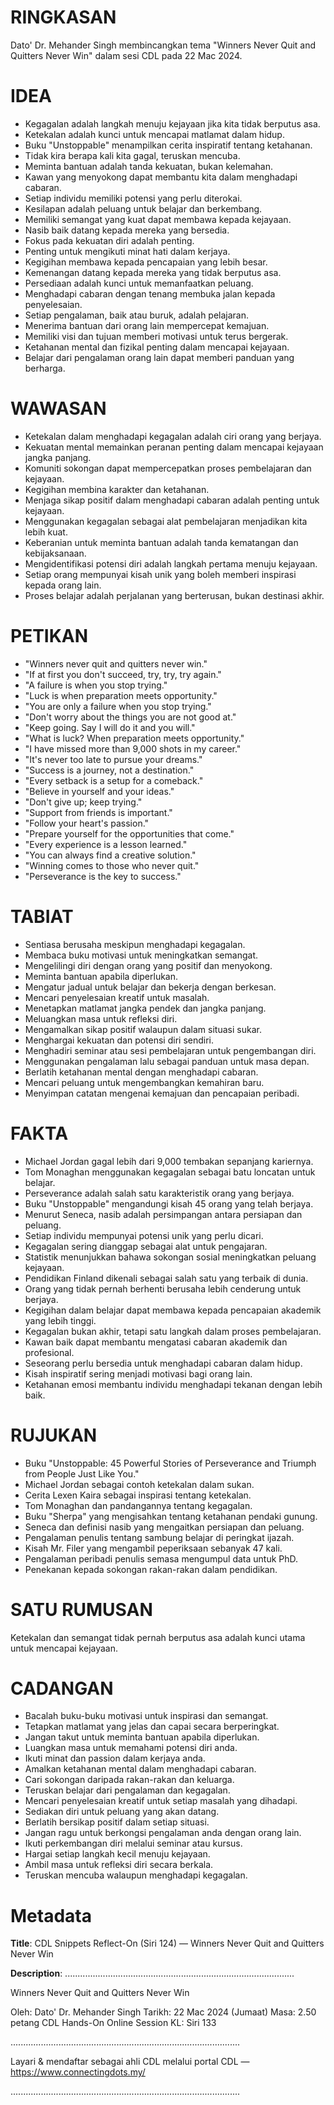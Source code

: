 # RINGKASAN
Dato' Dr. Mehander Singh membincangkan tema "Winners Never Quit and Quitters Never Win" dalam sesi CDL pada 22 Mac 2024.

# IDEA
- Kegagalan adalah langkah menuju kejayaan jika kita tidak berputus asa.
- Ketekalan adalah kunci untuk mencapai matlamat dalam hidup.
- Buku "Unstoppable" menampilkan cerita inspiratif tentang ketahanan.
- Tidak kira berapa kali kita gagal, teruskan mencuba.
- Meminta bantuan adalah tanda kekuatan, bukan kelemahan.
- Kawan yang menyokong dapat membantu kita dalam menghadapi cabaran.
- Setiap individu memiliki potensi yang perlu diterokai.
- Kesilapan adalah peluang untuk belajar dan berkembang.
- Memiliki semangat yang kuat dapat membawa kepada kejayaan.
- Nasib baik datang kepada mereka yang bersedia.
- Fokus pada kekuatan diri adalah penting.
- Penting untuk mengikuti minat hati dalam kerjaya.
- Kegigihan membawa kepada pencapaian yang lebih besar.
- Kemenangan datang kepada mereka yang tidak berputus asa.
- Persediaan adalah kunci untuk memanfaatkan peluang.
- Menghadapi cabaran dengan tenang membuka jalan kepada penyelesaian.
- Setiap pengalaman, baik atau buruk, adalah pelajaran.
- Menerima bantuan dari orang lain mempercepat kemajuan.
- Memiliki visi dan tujuan memberi motivasi untuk terus bergerak.
- Ketahanan mental dan fizikal penting dalam mencapai kejayaan.
- Belajar dari pengalaman orang lain dapat memberi panduan yang berharga.

# WAWASAN
- Ketekalan dalam menghadapi kegagalan adalah ciri orang yang berjaya.
- Kekuatan mental memainkan peranan penting dalam mencapai kejayaan jangka panjang.
- Komuniti sokongan dapat mempercepatkan proses pembelajaran dan kejayaan.
- Kegigihan membina karakter dan ketahanan.
- Menjaga sikap positif dalam menghadapi cabaran adalah penting untuk kejayaan.
- Menggunakan kegagalan sebagai alat pembelajaran menjadikan kita lebih kuat.
- Keberanian untuk meminta bantuan adalah tanda kematangan dan kebijaksanaan.
- Mengidentifikasi potensi diri adalah langkah pertama menuju kejayaan.
- Setiap orang mempunyai kisah unik yang boleh memberi inspirasi kepada orang lain.
- Proses belajar adalah perjalanan yang berterusan, bukan destinasi akhir.

# PETIKAN
- "Winners never quit and quitters never win."
- "If at first you don't succeed, try, try, try again."
- "A failure is when you stop trying."
- "Luck is when preparation meets opportunity."
- "You are only a failure when you stop trying."
- "Don't worry about the things you are not good at."
- "Keep going. Say I will do it and you will."
- "What is luck? When preparation meets opportunity."
- "I have missed more than 9,000 shots in my career."
- "It's never too late to pursue your dreams."
- "Success is a journey, not a destination."
- "Every setback is a setup for a comeback."
- "Believe in yourself and your ideas."
- "Don't give up; keep trying."
- "Support from friends is important."
- "Follow your heart's passion."
- "Prepare yourself for the opportunities that come."
- "Every experience is a lesson learned."
- "You can always find a creative solution."
- "Winning comes to those who never quit."
- "Perseverance is the key to success."

# TABIAT
- Sentiasa berusaha meskipun menghadapi kegagalan.
- Membaca buku motivasi untuk meningkatkan semangat.
- Mengelilingi diri dengan orang yang positif dan menyokong.
- Meminta bantuan apabila diperlukan.
- Mengatur jadual untuk belajar dan bekerja dengan berkesan.
- Mencari penyelesaian kreatif untuk masalah.
- Menetapkan matlamat jangka pendek dan jangka panjang.
- Meluangkan masa untuk refleksi diri.
- Mengamalkan sikap positif walaupun dalam situasi sukar.
- Menghargai kekuatan dan potensi diri sendiri.
- Menghadiri seminar atau sesi pembelajaran untuk pengembangan diri.
- Menggunakan pengalaman lalu sebagai panduan untuk masa depan.
- Berlatih ketahanan mental dengan menghadapi cabaran.
- Mencari peluang untuk mengembangkan kemahiran baru.
- Menyimpan catatan mengenai kemajuan dan pencapaian peribadi.

# FAKTA
- Michael Jordan gagal lebih dari 9,000 tembakan sepanjang kariernya.
- Tom Monaghan menggunakan kegagalan sebagai batu loncatan untuk belajar.
- Perseverance adalah salah satu karakteristik orang yang berjaya.
- Buku "Unstoppable" mengandungi kisah 45 orang yang telah berjaya.
- Menurut Seneca, nasib adalah persimpangan antara persiapan dan peluang.
- Setiap individu mempunyai potensi unik yang perlu dicari.
- Kegagalan sering dianggap sebagai alat untuk pengajaran.
- Statistik menunjukkan bahawa sokongan sosial meningkatkan peluang kejayaan.
- Pendidikan Finland dikenali sebagai salah satu yang terbaik di dunia.
- Orang yang tidak pernah berhenti berusaha lebih cenderung untuk berjaya.
- Kegigihan dalam belajar dapat membawa kepada pencapaian akademik yang lebih tinggi.
- Kegagalan bukan akhir, tetapi satu langkah dalam proses pembelajaran.
- Kawan baik dapat membantu mengatasi cabaran akademik dan profesional.
- Seseorang perlu bersedia untuk menghadapi cabaran dalam hidup.
- Kisah inspiratif sering menjadi motivasi bagi orang lain.
- Ketahanan emosi membantu individu menghadapi tekanan dengan lebih baik.

# RUJUKAN
- Buku "Unstoppable: 45 Powerful Stories of Perseverance and Triumph from People Just Like You."
- Michael Jordan sebagai contoh ketekalan dalam sukan.
- Cerita Lexen Kaira sebagai inspirasi tentang ketekalan.
- Tom Monaghan dan pandangannya tentang kegagalan.
- Buku "Sherpa" yang mengisahkan tentang ketahanan pendaki gunung.
- Seneca dan definisi nasib yang mengaitkan persiapan dan peluang.
- Pengalaman penulis tentang sambung belajar di peringkat ijazah.
- Kisah Mr. Filer yang mengambil peperiksaan sebanyak 47 kali.
- Pengalaman peribadi penulis semasa mengumpul data untuk PhD.
- Penekanan kepada sokongan rakan-rakan dalam pendidikan.

# SATU RUMUSAN
Ketekalan dan semangat tidak pernah berputus asa adalah kunci utama untuk mencapai kejayaan.

# CADANGAN
- Bacalah buku-buku motivasi untuk inspirasi dan semangat.
- Tetapkan matlamat yang jelas dan capai secara berperingkat.
- Jangan takut untuk meminta bantuan apabila diperlukan.
- Luangkan masa untuk memahami potensi diri anda.
- Ikuti minat dan passion dalam kerjaya anda.
- Amalkan ketahanan mental dalam menghadapi cabaran.
- Cari sokongan daripada rakan-rakan dan keluarga.
- Teruskan belajar dari pengalaman dan kegagalan.
- Mencari penyelesaian kreatif untuk setiap masalah yang dihadapi.
- Sediakan diri untuk peluang yang akan datang.
- Berlatih bersikap positif dalam setiap situasi.
- Jangan ragu untuk berkongsi pengalaman anda dengan orang lain.
- Ikuti perkembangan diri melalui seminar atau kursus.
- Hargai setiap langkah kecil menuju kejayaan.
- Ambil masa untuk refleksi diri secara berkala.
- Teruskan mencuba walaupun menghadapi kegagalan.

# Metadata
**Title**: CDL Snippets Reflect-On (Siri 124) — Winners Never Quit and Quitters Never Win

**Description**: ...........................................................................................

Winners Never Quit and Quitters Never Win

Oleh: Dato' Dr. Mehander Singh
Tarikh: 22 Mac 2024 (Jumaat)
Masa: 2.50 petang
CDL Hands-On Online Session KL: Siri 133

...........................................................................................

Layari & mendaftar sebagai ahli CDL melalui portal CDL — https://www.connectingdots.my/

...........................................................................................